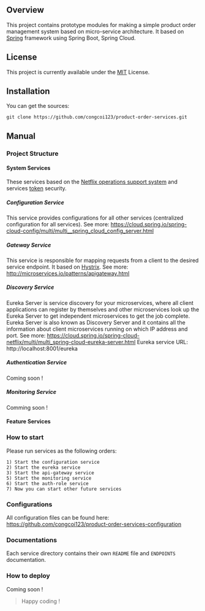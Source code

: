 ## Overview
This project contains prototype modules for making a simple product order management system based on micro-service architecture. It based on [Spring](https://spring.io/) framework using Spring Boot, Spring Cloud.

## License
This project is currently available under the [MIT](https://github.com/congcoi123/product-order-services/blob/master/LICENSE) License.

## Installation
You can get the sources:
```
git clone https://github.com/congcoi123/product-order-services.git
```

## Manual
### Project Structure
#### System Services
These services based on the [Netflix operations support system](https://spring.io/projects/spring-cloud-netflix) and services [token](https://en.wikipedia.org/wiki/JSON_Web_Token) security.

##### Configuration Service
This service provides configurations for all other services (centralized configuration for all services).  See more: https://cloud.spring.io/spring-cloud-config/multi/multi__spring_cloud_config_server.html

##### Gateway Service
This service is responsible for mapping requests from a client to the desired service endpoint. It based on [Hystrix](https://github.com/Netflix/Hystrix).  See more: http://microservices.io/patterns/apigateway.html

##### Discovery Service
Eureka Server is service discovery for your microservices, where all client applications can register by themselves and other microservices look up the Eureka Server to get independent microservices to get the job complete.
Eureka Server is also known as Discovery Server and it contains all the information about client microservices running on which IP address and port.  See more: https://cloud.spring.io/spring-cloud-netflix/multi/multi_spring-cloud-eureka-server.html  Eureka service URL: http://localhost:8001/eureka

##### Authentication Service
Coming soon !

##### Monitoring Service
Comming soon !

#### Feature Services

### How to start
Please run services as the following orders:
```
1) Start the configuration service
2) Start the eureka service
3) Start the api-gateway service
5) Start the monitoring service
6) Start the auth-role service
7) Now you can start other future services
```

### Configurations
All configuration files can be found here: https://github.com/congcoi123/product-order-services-configuration

### Documentations
Each service directory contains their own `README` file and `ENDPOINTS` documentation.

### How to deploy
Coming soon !

> Happy coding !

